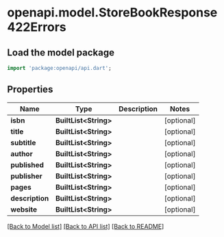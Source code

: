 # openapi.model.StoreBookResponse422Errors

## Load the model package
```dart
import 'package:openapi/api.dart';
```

## Properties
Name | Type | Description | Notes
------------ | ------------- | ------------- | -------------
**isbn** | **BuiltList&lt;String&gt;** |  | [optional] 
**title** | **BuiltList&lt;String&gt;** |  | [optional] 
**subtitle** | **BuiltList&lt;String&gt;** |  | [optional] 
**author** | **BuiltList&lt;String&gt;** |  | [optional] 
**published** | **BuiltList&lt;String&gt;** |  | [optional] 
**publisher** | **BuiltList&lt;String&gt;** |  | [optional] 
**pages** | **BuiltList&lt;String&gt;** |  | [optional] 
**description** | **BuiltList&lt;String&gt;** |  | [optional] 
**website** | **BuiltList&lt;String&gt;** |  | [optional] 

[[Back to Model list]](../README.md#documentation-for-models) [[Back to API list]](../README.md#documentation-for-api-endpoints) [[Back to README]](../README.md)


